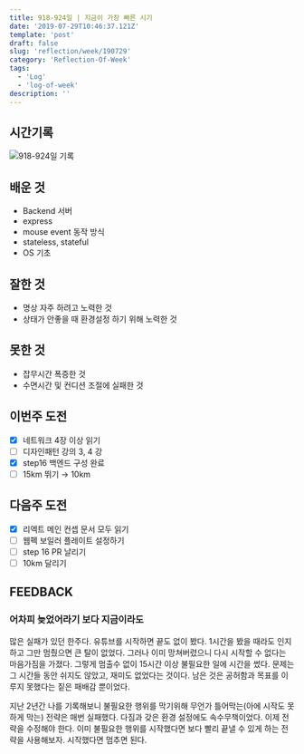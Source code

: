 ```yaml
---
title: 918-924일 | 지금이 가장 빠른 시기
date: '2019-07-29T10:46:37.121Z'
template: 'post'
draft: false
slug: 'reflection/week/190729'
category: 'Reflection-Of-Week'
tags:
  - 'Log'
  - 'log-of-week'
description: ''
---
```


## 시간기록

![918-924일 기록](https://user-images.githubusercontent.com/35516239/62782885-1b0bf380-baf6-11e9-9e84-29835ab081fe.png)

## 배운 것

- Backend 서버
- express
- mouse event 동작 방식 
- stateless, stateful
- OS 기초 

## 잘한 것

- 명상 자주 하려고 노력한 것 
- 상태가 안좋을 때 환경설정 하기 위해 노력한 것 

## 못한 것

- 잡무시간 폭증한 것 
- 수면시간 및 컨디션 조절에 실패한 것 

## 이번주 도전

- [x] 네트워크 4장 이상 읽기
- [ ] 디자인패턴 강의 3, 4 강
- [x] step16 백엔드 구성 완료 
- [ ] 15km 뛰기 &rarr; 10km

## 다음주 도전

- [x] 리엑트 메인 컨셉 문서 모두 읽기
- [ ] 웹펙 보일러 플레이트 설정하기 
- [ ] step 16 PR 날리기
- [ ] 10km 달리기

## FEEDBACK

### 어차피 늦었어라기 보다 지금이라도

많은 실패가 있던 한주다. 유튜브를 시작하면 끝도 없이 봤다. 1시간을 봤을 때라도 인지하고 그만 멈췄으면 큰 탈이 없었다. 그러나 이미 망쳐버렸으니 다시 시작할 수 없다는 마음가짐을 가졌다. 그렇게 멈출수 없이 15시간 이상 불필요한 일에 시간을 썼다. 문제는 그 시간들 동안 쉬지도 않았고, 재미도 없었다는 것이다. 남은 것은 공허함과 목표를 이루지 못했다는 짙은 패배감 뿐이었다. 

지난 2년간 나를 기록해보니 불필요한 행위를 막기위해 무언가 틀어막는(아에 시작도 못하게 막는) 전략은 매번 실패했다. 다짐과 갖은 환경 설정에도 속수무책이었다. 이제 전략을 수정해야 한다. 이미 불필요한 행위를 시작했다면 보다 빨리 끝낼 수 있게 하는 전략을 사용해보자. 시작했다면 멈추면 된다.  